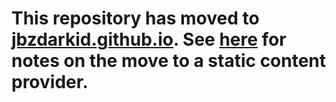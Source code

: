 # This repository has moved to [jbzdarkid.github.io](https://github.com/jbzdarkid/jbzdarkid.github.io). See [here](https://github.com/jbzdarkid/jbzdarkid.github.io/blob/master/STANDALONE.md) for notes on the move to a static content provider.
